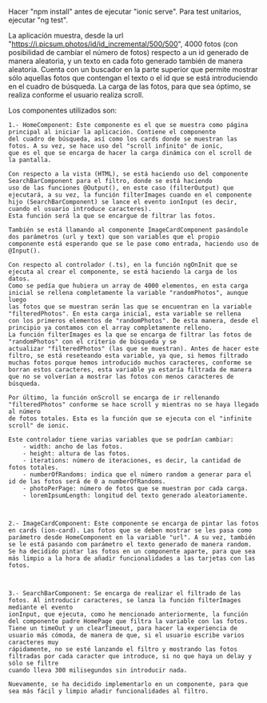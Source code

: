 Hacer "npm install" antes de ejecutar "ionic serve".
Para test unitarios, ejecutar "ng test".

La aplicación muestra, desde la url "https://i.picsum.photos/id/id_incremental/500/500", 4000 fotos (con posibilidad de cambiar el número de fotos) respecto a un id generado de manera aleatoria,
y un texto en cada foto generado también de manera aleatoria.
Cuenta con un buscador en la parte superior que permite mostrar sólo aquellas fotos que contengan el texto o el id que se está introduciendo en el cuadro de búsqueda.
La carga de las fotos, para que sea óptimo, se realiza conforme el usuario realiza scroll.

Los componentes utilizados son:

 	1.- HomeComponent: Este componente es el que se muestra como página principal al iniciar la aplicación. Contiene el componente
 	del cuadro de búsqueda, así como los cards donde se muestran las fotos. A su vez, se hace uso del "scroll infinito" de ionic,
 	que es el que se encarga de hacer la carga dinámica con el scroll de la pantalla.
	
	Con respecto a la vista (HTML), se está haciendo uso del componente SearchBarComponent para el filtro, donde se está haciendo
	uso de las funciones @Output(), en este caso (filterOutput) que ejecutará, a su vez, la función filterImages cuando en el componente
	hijo (SearchBarComponent) se lance el evento ionInput (es decir, cuando el usuario introduce caracteres).
	Esta función será la que se encargue de filtrar las fotos.

	También se está llamando al componente ImageCardComponent pasándole dos parámetros (url y text) que son variables que el propio
	componente está esperando que se le pase como entrada, haciendo uso de @Input().

	Con respecto al controlador (.ts), en la función ngOnInit que se ejecuta al crear el componente, se está haciendo la carga de los datos.
	Como se pedía que hubiera un array de 4000 elementos, en esta carga inicial se rellena completamente la variable "randomPhotos", aunque luego
	las fotos que se muestran serán las que se encuentran en la variable "filteredPhotos". En esta carga inicial, esta variable se rellena
	con los primeros elementos de "randomPhotos". De esta manera, desde el principio ya contamos con el array completamente relleno.
	La función filterImages es la que se encarga de filtrar las fotos de "randomPhotos" con el criterio de búsqueda y se 
	actualizar "filteredPhotos" (las que se muestran). Antes de hacer este filtro, se está reseteando esta variable, ya que, si hemos filtrado
	muchas fotos porque hemos introducido muchos caracteres, conforme se borran estos caracteres, esta variable ya estaría filtrada de manera
	que no se volverían a mostrar las fotos con menos caracteres de búsqueda.

	Por último, la función onScroll se encarga de ir rellenando "filteredPhotos" conforme se hace scroll y mientras no se haya llegado al número
	de fotos totales. Esta es la función que se ejecuta con el "infinite scroll" de ionic.

	Este controlador tiene varias variables que se podrían cambiar:
		- width: ancho de las fotos.
		- height: altura de las fotos.
		- iterations: número de iteraciones, es decir, la cantidad de fotos totales.
		- numberOfRandoms: indica que el número random a generar para el id de las fotos será de 0 a numberOfRandoms.
		- photoPerPage: número de fotos que se muestran por cada carga.
		- loremIpsumLength: longitud del texto generado aleatoriamente.



	2.- ImageCardComponent: Este componente se encarga de pintar las fotos en cards (ion-card). Las fotos que se deben mostrar se les pasa como
	parámetro desde HomeComponent en la variable "url". A su vez, también se le está pasando com parámetro el texto generado de manera random.
	Se ha decidido pintar las fotos en un componente aparte, para que sea más limpio a la hora de añadir funcionalidades a las tarjetas con las fotos.

	
	
	3.- SearchBarComponent: Se encarga de realizar el filtrado de las fotos. Al introducir caracteres, se lanza la función filterImages mediante el evento
	ionInput, que ejecuta, como he mencionado anteriormente, la función del componente padre HomePage que filtra la variable con las fotos.
	Tiene un timeOut y un clearTimeout, para hacer la experiencia de usuario más cómoda, de manera de que, si el usuario escribe varios caracteres muy
	rápidamente, no se esté lanzando el filtro y mostrando las fotos filtradas por cada caracter que introduce, si no que haya un delay y sólo se filtre
	cuando lleva 300 milisegundos sin introducir nada.

	Nuevamente, se ha decidido implementarlo en un componente, para que sea más fácil y limpio añadir funcionalidades al filtro.

